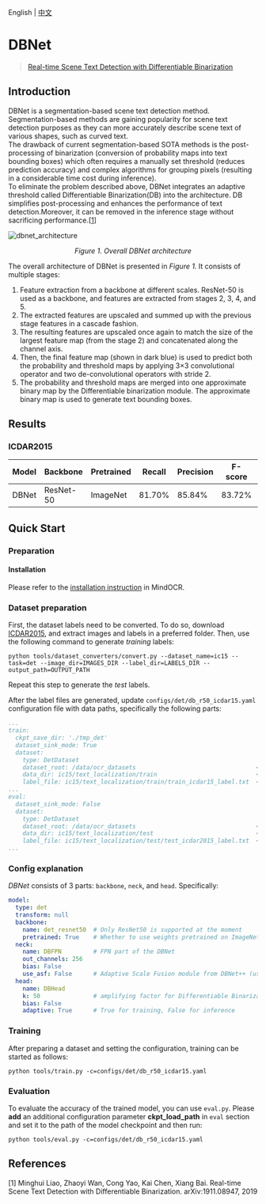 English | [中文](https://github.com/mindspore-lab/mindocr/blob/main/configs/det/README_CN.md)

# DBNet

<!--- Guideline: use url linked to abstract in ArXiv instead of PDF for fast loading.  -->

> [Real-time Scene Text Detection with Differentiable Binarization](https://arxiv.org/abs/1911.08947)

## Introduction

DBNet is a segmentation-based scene text detection method. Segmentation-based methods are gaining popularity for scene
text detection purposes as they can more accurately describe scene text of various shapes, such as curved text.  
The drawback of current segmentation-based SOTA methods is the post-processing of binarization (conversion of
probability maps into text bounding boxes) which often requires a manually set threshold (reduces prediction accuracy)
and complex algorithms for grouping pixels (resulting in a considerable time cost during inference).  
To eliminate the problem described above, DBNet integrates an adaptive threshold called Differentiable Binarization(DB)
into the architecture. DB simplifies post-processing and enhances the performance of text detection.Moreover, it can be
removed in the inference stage without sacrificing performance.[[1](#references)]

![dbnet_architecture](https://user-images.githubusercontent.com/16683750/225589619-d50c506c-e903-4f59-a316-8b62586c73a9.png)
<p style="text-align: center;"><em>Figure 1. Overall DBNet architecture</em></p>

The overall architecture of DBNet is presented in _Figure 1._ It consists of multiple stages:

1. Feature extraction from a backbone at different scales. ResNet-50 is used as a backbone, and features are extracted
   from stages 2, 3, 4, and 5.
2. The extracted features are upscaled and summed up with the previous stage features in a cascade fashion.
3. The resulting features are upscaled once again to match the size of the largest feature map (from the stage 2) and
   concatenated along the channel axis.
4. Then, the final feature map (shown in dark blue) is used to predict both the probability and threshold maps by
   applying 3×3 convolutional operator and two de-convolutional operators with stride 2.
5. The probability and threshold maps are merged into one approximate binary map by the Differentiable binarization
   module. The approximate binary map is used to generate text bounding boxes.

## Results

### ICDAR2015

| **Model** | **Backbone** | **Pretrained** | **Recall** | **Precision** | **F-score** | **Recipe**                                                                                 | **Download**                                                                                 |
|-----------|--------------|----------------|------------|---------------|-------------|--------------------------------------------------------------------------------------------|----------------------------------------------------------------------------------------------|
| DBNet     | ResNet-50    | ImageNet       | 81.70%     | 85.84%        | 83.72%      | [yaml](https://github.com/mindspore-lab/mindocr/blob/main/configs/det/db_r50_icdar15.yaml) | [weights](https://download.mindspore.cn/toolkits/mindocr/dbnet/dbnet_resnet50-db1df47a.ckpt) |

## Quick Start

### Preparation

#### Installation

Please refer to the [installation instruction](https://github.com/mindspore-lab/mindocr#installation) in MindOCR.

### Dataset preparation

First, the dataset labels need to be converted. To do so,
download [ICDAR2015](https://rrc.cvc.uab.es/?ch=4&com=downloads), and extract images and labels in a preferred folder.
Then, use the following command to generate _training_ labels:

```shell
python tools/dataset_converters/convert.py --dataset_name=ic15 --task=det --image_dir=IMAGES_DIR --label_dir=LABELS_DIR --output_path=OUTPUT_PATH
```

Repeat this step to generate the _test_ labels.

After the label files are generated, update `configs/det/db_r50_icdar15.yaml` configuration file with data paths,
specifically the following parts:

```yaml
...
train:
  ckpt_save_dir: './tmp_det'
  dataset_sink_mode: True
  dataset:
    type: DetDataset
    dataset_root: /data/ocr_datasets                                  <------ HERE
    data_dir: ic15/text_localization/train                            <------ HERE
    label_file: ic15/text_localization/train/train_icdar15_label.txt  <------ HERE
...
eval:
  dataset_sink_mode: False
  dataset:
    type: DetDataset
    dataset_root: /data/ocr_datasets                                  <------ HERE
    data_dir: ic15/text_localization/test                             <------ HERE
    label_file: ic15/text_localization/test/test_icdar2015_label.txt  <------ HERE
...
```

### Config explanation

_DBNet_ consists of 3 parts: `backbone`, `neck`, and `head`. Specifically:

```yaml
model:
  type: det
  transform: null
  backbone:
    name: det_resnet50  # Only ResNet50 is supported at the moment
    pretrained: True    # Whether to use weights pretrained on ImageNet
  neck:
    name: DBFPN         # FPN part of the DBNet
    out_channels: 256
    bias: False
    use_asf: False      # Adaptive Scale Fusion module from DBNet++ (use it for DBNet++ only)
  head:
    name: DBHead
    k: 50               # amplifying factor for Differentiable Binarization
    bias: False
    adaptive: True      # True for training, False for inference
```

[comment]: <> (The only difference between _DBNet_ and _DBNet++_ is in the _Adaptive Scale Fusion_ module, which is controlled by the `use_asf` parameter in the `neck` module.)

### Training

After preparing a dataset and setting the configuration, training can be started as follows:

```shell
python tools/train.py -c=configs/det/db_r50_icdar15.yaml
```

### Evaluation

To evaluate the accuracy of the trained model, you can use `eval.py`. Please **add** an additional configuration
parameter **ckpt_load_path** in `eval` section and set it to the path of the model checkpoint and then run:

```shell
python tools/eval.py -c=configs/det/db_r50_icdar15.yaml
```

## References

<!--- Guideline: Citation format GB/T 7714 is suggested. -->

[1] Minghui Liao, Zhaoyi Wan, Cong Yao, Kai Chen, Xiang Bai. Real-time Scene Text Detection with Differentiable Binarization. arXiv:1911.08947, 2019
